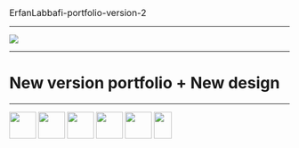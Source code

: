 <a style="font-size:16px; text-decoration:none;" href="https://github.com/Erfanlab/ErfanLabbafi-portfolio-version-2/tree/main
">ErfanLabbafi-portfolio-version-2
</a>

<hr>
<img src="https://github.com/Erfanlab/ErfanLabbafi-portfolio-version-2/blob/main/assest/src/images/Cover.png?raw=true">
<hr>
<h1>
New version portfolio + New design
</h1>
<hr style="margin-top:20px">
<div style="dispaly:flex;gap:10px">
<img width="48" height="48" src="https://static-00.iconduck.com/assets.00/javascript-js-icon-512x512-q3igwln6.png">
<img width="48" height="48" src="https://static-00.iconduck.com/assets.00/file-type-html-icon-451x512-vzyw6pa7.png">
<img width="48" height="48" src="https://static-00.iconduck.com/assets.00/file-type-light-json-icon-510x512-hjq8qfvb.png">
<img width="48" height="48" src="https://static-00.iconduck.com/assets.00/file-type-sass-icon-512x384-8hcyam61.png">
<img width="48" height="48" src="https://static-00.iconduck.com/assets.00/tailwind-css-icon-512x307-1v56l8ed.png">
<img width="32" height="48" src="https://static-00.iconduck.com/assets.00/figma-icon-342x512-hiy4fg6k.png">

</div>
